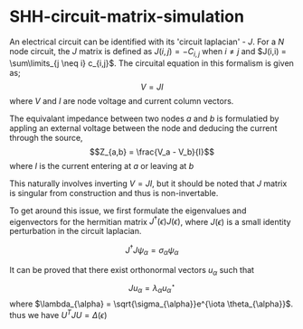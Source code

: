 # SHH-circuit-matrix-simulation

An electrical circuit can be identified with its 'circuit laplacian' - $J$.
For a $N$ node circuit, the $J$ matrix is defined as $J(i , j) = -C_{i,j}$ when $i \neq j$ and $J(i,i) = \sum\limits_{j \neq i} c_{i,j}$. 
The circuital equation in this formalism is given as; 
$$V = JI$$
where $V$ and $I$ are node voltage and current column vectors.

The equivalant impedance between two nodes $a$ and $b$ is formulatied by appling an external voltage between the node and deducing the current through the source,
$$Z_{a,b} = \frac{V_a - V_b}{I}$$
where $I$ is the current entering at $a$ or leaving at $b$

This naturally involves inverting $V = JI$, but it should be noted that $J$ matrix is singular from construction and thus is non-invertable. 

To get around this issue, we first  formulate the eigenvalues and eigenvectors for the hermitian matrix $J^{\dagger}(\epsilon)J(\epsilon)$, where $J(\epsilon)$ is a small identity perturbation in the circuit laplacian. 

$$J^{\dagger} J \psi_{\alpha} = \sigma_{\alpha} \psi_{\alpha}$$

It can be proved that there exist orthonormal vectors $u_{\alpha}$ such that 
$$J u_{\alpha} = \lambda_{\alpha} u_{\alpha}^{\star}$$
where $\lambda_{\alpha} = \sqrt{\sigma_{\alpha}}e^{\iota \theta_{\alpha}}$. 
thus we have $U^{T}JU = \Delta(\epsilon)$
